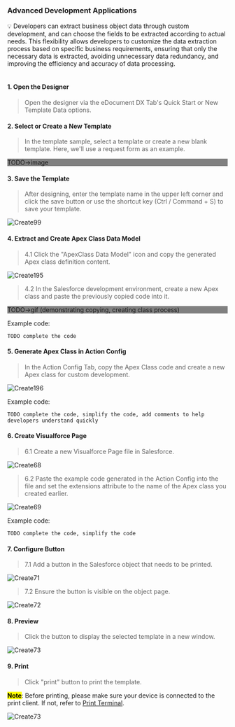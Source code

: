 <h5 id="start"></h5>

### Advanced Development Applications

<aside>
💡 Developers can extract business object data through custom development, and can choose the fields to be extracted according to actual needs. This flexibility allows developers to customize the data extraction process based on specific business requirements, ensuring that only the necessary data is extracted, avoiding unnecessary data redundancy, and improving the efficiency and accuracy of data processing.
</aside>
<br>

#### **1. Open the Designer**

> Open the designer via the eDocument DX Tab's Quick Start or New Template Data options.

#### **2. Select or Create a New Template**

> In the template sample, select a template or create a new blank template. Here, we'll use a request form as an example.

<p style="background:grey">TODO->image<br/></p>

#### **3. Save the Template**

> After designing, enter the template name in the upper left corner and click the save button or use the shortcut key (Ctrl / Command + S) to save your template.

![Create99](../_images/zh-cn/Create99.gif)

#### **4. Extract and Create Apex Class Data Model**

> 4.1 Click the "ApexClass Data Model" icon and copy the generated Apex class definition content.

![Create195](../_images/zh-cn/Create195.gif)

> 4.2 In the Salesforce development environment, create a new Apex class and paste the previously copied code into it.

<p style="background:grey">TODO->gif (demonstrating copying, creating class process)<br/></p>

Example code:
```
TODO complete the code
```

#### **5. Generate Apex Class in Action Config**

> In the Action Config Tab, copy the Apex Class code and create a new Apex class for custom development.

![Create196](../_images/zh-cn/Create196.gif)

Example code:

```
TODO complete the code, simplify the code, add comments to help developers understand quickly
```

#### **6. Create Visualforce Page**

> 6.1 Create a new Visualforce Page file in Salesforce.

![Create68](../_images/zh-cn/Create68.gif)

> 6.2 Paste the example code generated in the Action Config into the file and set the extensions attribute to the name of the Apex class you created earlier.

![Create69](../_images/zh-cn/Create69.gif)

Example code:

```
TODO complete the code, simplify the code
```

#### **7. Configure Button**

> 7.1 Add a button in the Salesforce object that needs to be printed.

![Create71](../_images/zh-cn/Create71.gif)

> 7.2 Ensure the button is visible on the object page.

![Create72](../_images/zh-cn/Create72.gif)

#### **8. Preview**

> Click the button to display the selected template in a new window.<br/>

![Create73](../_images/zh-cn/Create73.png)

#### **9. Print**

> Click "print" button to print the template.<br/>

<mark>**Note**</mark>: Before printing, please make sure your device is connected to the print client. If not, refer to [Print Terminal](download.md).

![Create73](../_images/zh-cn/Create73.png)